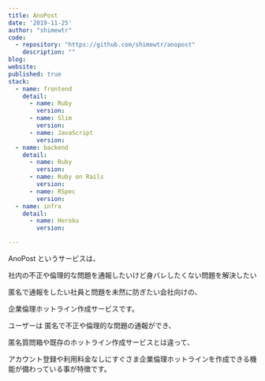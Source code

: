 ```yaml
---
title: AnoPost 
date: '2019-11-25'
author: "shimewtr"
code: 
  - repository: "https://github.com/shimewtr/anopost"
    description: ""
blog:
website:
published: true
stack:
  - name: frontend
    detail:
      - name: Ruby
        version: 
      - name: Slim
        version: 
      - name: JavaScript
        version: 
  - name: backend
    detail:
      - name: Ruby
        version: 
      - name: Ruby on Rails
        version: 
      - name: RSpec
        version: 
  - name: infra
    detail:
      - name: Heroku
        version:

---
```


AnoPost というサービスは、

社内の不正や倫理的な問題を通報したいけど身バレしたくない問題を解決したい

匿名で通報をしたい社員と問題を未然に防ぎたい会社向けの、

企業倫理ホットライン作成サービスです。

ユーザーは 匿名で不正や倫理的な問題の通報ができ、

匿名質問箱や既存のホットライン作成サービスとは違って、

アカウント登録や利用料金なしにすぐさま企業倫理ホットラインを作成できる機能が備わっている事が特徴です。
